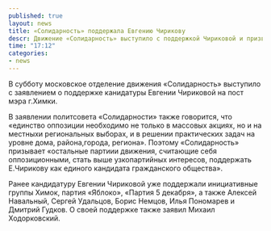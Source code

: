 ```yaml
---
published: true
layout: news
title: «Солидарность» поддержала Евгению Чирикову
descr: Движение «Солидарность» выступило с поддержкой Чириковой и призвала другие партии также поддержать ее кандидатуру.
time: "17:12"
categories:
- news
---
```


В субботу московское отделение движения «Солидарность» выступило с заявлением о поддержке канидатуры Евгении Чириковой на пост мэра г.Химки.

В заявлении политсовета «Солидарности» также говорится, что «единство оппозиции необходимо не только в массовых акциях, но и на местныхи региональных выборах, и в решении практических задач на уровне дома, района,города, региона». Поэтому «Солидарность» призывает «остальные партиии движения, считающие себя оппозиционными, стать выше узкопартийных интересов, поддержать Е.Чирикову как единого кандидата гражданского общества».

Ранее кандидатуру Евгении Чириковой уже поддержали инициативные группы Химок, партия «Яблоко», «Партия 5 декабря», а также Алексей Навальный, Сергей Удальцов, Борис Немцов, Илья Пономарев и Дмитрий Гудков. О своей поддержке также заявил Михаил Ходорковский.